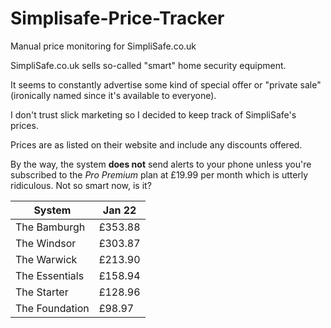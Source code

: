 # Simplisafe-Price-Tracker
Manual price monitoring for SimpliSafe.co.uk

SimpliSafe.co.uk sells so-called "smart" home security equipment.

It seems to constantly advertise some kind of special offer or "private sale" (ironically named since it's available to everyone).

I don't trust slick marketing so I decided to keep track of SimpliSafe's prices.

Prices are as listed on their website and include any discounts offered.

By the way, the system **does not** send alerts to your phone unless you're subscribed to the *Pro Premium* plan at £19.99 per month which is utterly ridiculous. Not so smart now, is it?

| System         | Jan 22     |
| -------------- | ---------- |
| The Bamburgh   | £353.88    |
| The Windsor    | £303.87    |
| The Warwick    | £213.90    |
| The Essentials | £158.94    |
| The Starter    | £128.96    |
| The Foundation | £98.97     |
